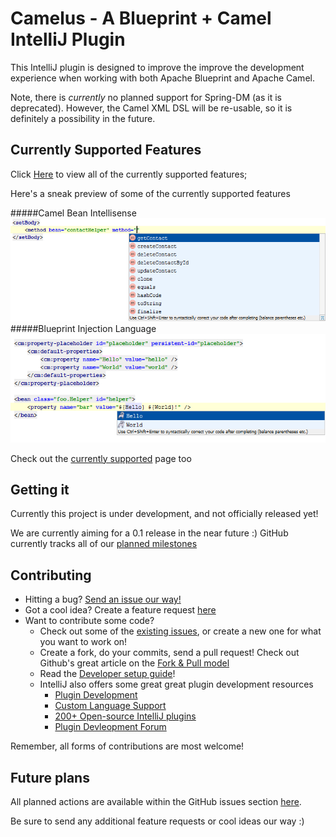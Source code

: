 Camelus - A Blueprint + Camel IntelliJ Plugin
=================================

This IntelliJ plugin is designed to improve the improve the development experience when working with
both Apache Blueprint and Apache Camel.

Note, there is *currently* no planned support for Spring-DM (as it is deprecated). However, the Camel XML DSL
will be re-usable, so it is definitely a possibility in the future.

Currently Supported Features
----------------------------

Click [Here](/currentlySupported.md) to view all of the currently supported features;

Here's a sneak preview of some of the currently supported features

#####Camel Bean Intellisense
![Intellisense](/documentation/screenshots/IntelliSense.png "Intellisense")
#####Blueprint Injection Language
![Blueprint Injection Language](/documentation/screenshots/BlueprintLanguageIntellisense.png "Blueprint Injection Language")

Check out the [currently supported](/currentlySupported.md) page too

Getting it
-----------

Currently this project is under development, and not officially released yet!

We are currently aiming for a 0.1 release in the near future :)
GitHub currently tracks all of our [planned milestones](../../issues/milestones)

Contributing
------------

- Hitting a bug? [Send an issue our way!](../../issues)
- Got a cool idea? Create a feature request [here](../../issues)
- Want to contribute some code?
    - Check out some of the [existing issues](../../issues), or create a new one for what you want to work on!
    - Create a fork, do your commits, send a pull request! Check out Github's great article on the [Fork & Pull model](https://help.github.com/articles/using-pull-requests)
    - Read the [Developer setup guide](/developerSetupGuide.md)!
    - IntelliJ also offers some great great plugin development resources
        - [Plugin Development](http://confluence.jetbrains.com/display/IDEADEV/PluginDevelopment)
        - [Custom Language Support](http://confluence.jetbrains.com/display/IntelliJIDEA/Custom+Language+Support)
        - [200+ Open-source IntelliJ plugins](http://blogs.jetbrains.com/idea/2012/10/check-out-more-than-200-open-source-plugins/)
        - [Plugin Devleopment Forum](http://devnet.jetbrains.com/community/idea/open_api_and_plugin_development)

Remember, all forms of contributions are most welcome!

Future plans
------------

All planned actions are available within the GitHub issues section [here](../../issues).

Be sure to send any additional feature requests or cool ideas our way :)
